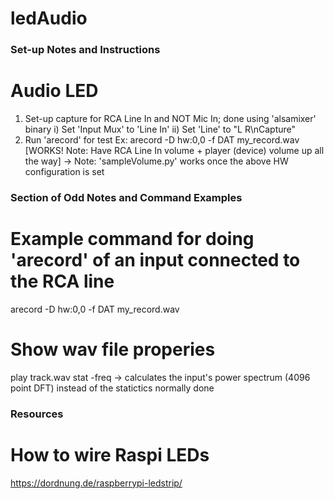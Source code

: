 # ledAudio

### Set-up Notes and Instructions ###
# Audio LED
1) Set-up capture for RCA Line In and NOT Mic In; done using 'alsamixer' binary
	i) Set 'Input Mux' to 'Line In'
	ii) Set 'Line' to "L	R\nCapture"
2) Run 'arecord' for test
	Ex: arecord -D hw:0,0 -f DAT my_record.wav
[WORKS! Note: Have RCA Line In volume + player (device) volume up all the way]
	-> Note: 'sampleVolume.py' works once the above HW configuration is set

### Section of Odd Notes and Command Examples ###

# Example command for doing 'arecord' of an input connected to the RCA line
arecord -D hw:0,0 -f DAT my_record.wav

# Show wav file properies
play track.wav stat -freq
	-> calculates the input's power spectrum (4096 point DFT) instead of the statictics normally done


### Resources

# How to wire Raspi LEDs
https://dordnung.de/raspberrypi-ledstrip/

